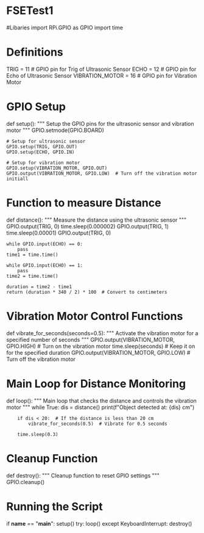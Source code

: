 # FSETest1
#Libaries
import RPi.GPIO as GPIO
import time

# Definitions
TRIG = 11       # GPIO pin for Trig of Ultrasonic Sensor
ECHO = 12       # GPIO pin for Echo of Ultrasonic Sensor
VIBRATION_MOTOR = 16  # GPIO pin for Vibration Motor

# GPIO Setup
def setup():
    """ Setup the GPIO pins for the ultrasonic sensor and vibration motor """
    GPIO.setmode(GPIO.BOARD)

    # Setup for ultrasonic sensor
    GPIO.setup(TRIG, GPIO.OUT)
    GPIO.setup(ECHO, GPIO.IN)

    # Setup for vibration motor
    GPIO.setup(VIBRATION_MOTOR, GPIO.OUT)
    GPIO.output(VIBRATION_MOTOR, GPIO.LOW)  # Turn off the vibration motor initiall

# Function to measure Distance
def distance():
    """ Measure the distance using the ultrasonic sensor """
    GPIO.output(TRIG, 0)
    time.sleep(0.000002)
    GPIO.output(TRIG, 1)
    time.sleep(0.00001)
    GPIO.output(TRIG, 0)

    while GPIO.input(ECHO) == 0:
        pass
    time1 = time.time()
    
    while GPIO.input(ECHO) == 1:
        pass
    time2 = time.time()

    duration = time2 - time1
    return (duration * 340 / 2) * 100  # Convert to centimeters

# Vibration Motor Control Functions
def vibrate_for_seconds(seconds=0.5):
    """ Activate the vibration motor for a specified number of seconds """
    GPIO.output(VIBRATION_MOTOR, GPIO.HIGH)  # Turn on the vibration motor
    time.sleep(seconds)  # Keep it on for the specified duration
    GPIO.output(VIBRATION_MOTOR, GPIO.LOW)  # Turn off the vibration motor

# Main Loop for Distance Monitoring
def loop():
    """ Main loop that checks the distance and controls the vibration motor """
    while True:
        dis = distance()
        print(f"Object detected at: {dis} cm")

        if dis < 20:  # If the distance is less than 20 cm
            vibrate_for_seconds(0.5)  # Vibrate for 0.5 seconds
        
        time.sleep(0.3)

# Cleanup Function
def destroy():
    """ Cleanup function to reset GPIO settings """
    GPIO.cleanup()

# Running the Script
if __name__ == "__main__":
    setup()
    try:
        loop()
    except KeyboardInterrupt:
        destroy()
